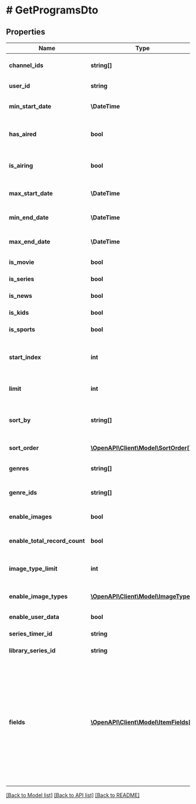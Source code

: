 # # GetProgramsDto

## Properties

Name | Type | Description | Notes
------------ | ------------- | ------------- | -------------
**channel_ids** | **string[]** | Gets or sets the channels to return guide information for. | [optional]
**user_id** | **string** | Gets or sets optional. Filter by user id. | [optional]
**min_start_date** | **\DateTime** | Gets or sets the minimum premiere start date.  Optional. | [optional]
**has_aired** | **bool** | Gets or sets filter by programs that have completed airing, or not.  Optional. | [optional]
**is_airing** | **bool** | Gets or sets filter by programs that are currently airing, or not.  Optional. | [optional]
**max_start_date** | **\DateTime** | Gets or sets the maximum premiere start date.  Optional. | [optional]
**min_end_date** | **\DateTime** | Gets or sets the minimum premiere end date.  Optional. | [optional]
**max_end_date** | **\DateTime** | Gets or sets the maximum premiere end date.  Optional. | [optional]
**is_movie** | **bool** | Gets or sets filter for movies.  Optional. | [optional]
**is_series** | **bool** | Gets or sets filter for series.  Optional. | [optional]
**is_news** | **bool** | Gets or sets filter for news.  Optional. | [optional]
**is_kids** | **bool** | Gets or sets filter for kids.  Optional. | [optional]
**is_sports** | **bool** | Gets or sets filter for sports.  Optional. | [optional]
**start_index** | **int** | Gets or sets the record index to start at. All items with a lower index will be dropped from the results.  Optional. | [optional]
**limit** | **int** | Gets or sets the maximum number of records to return.  Optional. | [optional]
**sort_by** | **string[]** | Gets or sets specify one or more sort orders, comma delimited. Options: Name, StartDate.  Optional. | [optional]
**sort_order** | [**\OpenAPI\Client\Model\SortOrder[]**](SortOrder.md) | Gets or sets sort Order - Ascending,Descending. | [optional]
**genres** | **string[]** | Gets or sets the genres to return guide information for. | [optional]
**genre_ids** | **string[]** | Gets or sets the genre ids to return guide information for. | [optional]
**enable_images** | **bool** | Gets or sets include image information in output.  Optional. | [optional]
**enable_total_record_count** | **bool** | Gets or sets a value indicating whether retrieve total record count. | [optional]
**image_type_limit** | **int** | Gets or sets the max number of images to return, per image type.  Optional. | [optional]
**enable_image_types** | [**\OpenAPI\Client\Model\ImageType[]**](ImageType.md) | Gets or sets the image types to include in the output.  Optional. | [optional]
**enable_user_data** | **bool** | Gets or sets include user data.  Optional. | [optional]
**series_timer_id** | **string** | Gets or sets filter by series timer id.  Optional. | [optional]
**library_series_id** | **string** | Gets or sets filter by library series id.  Optional. | [optional]
**fields** | [**\OpenAPI\Client\Model\ItemFields[]**](ItemFields.md) | Gets or sets specify additional fields of information to return in the output. This allows multiple, comma delimited. Options: Budget, Chapters, DateCreated, Genres, HomePageUrl, IndexOptions, MediaStreams, Overview, ParentId, Path, People, ProviderIds, PrimaryImageAspectRatio, Revenue, SortName, Studios, Taglines.  Optional. | [optional]

[[Back to Model list]](../../README.md#models) [[Back to API list]](../../README.md#endpoints) [[Back to README]](../../README.md)
